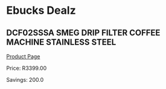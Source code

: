
# Ebucks Dealz
## DCF02SSSA SMEG DRIP FILTER COFFEE MACHINE STAINLESS STEEL
[Product Page](https://www.ebucks.com/web/shop/productSelected.do?prodId=1158885089&catId=1196428103)

Price: R3399.00

Savings: 200.0


	